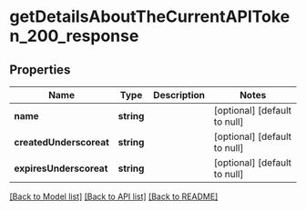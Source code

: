 # getDetailsAboutTheCurrentAPIToken_200_response

## Properties
Name | Type | Description | Notes
------------ | ------------- | ------------- | -------------
**name** | **string** |  | [optional] [default to null]
**createdUnderscoreat** | **string** |  | [optional] [default to null]
**expiresUnderscoreat** | **string** |  | [optional] [default to null]

[[Back to Model list]](../README.md#documentation-for-models) [[Back to API list]](../README.md#documentation-for-api-endpoints) [[Back to README]](../README.md)


